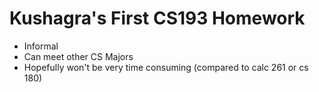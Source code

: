 # Kushagra's First CS193 Homework

- Informal
- Can meet other CS Majors
- Hopefully won't be very time consuming (compared to calc 261 or cs 180)
